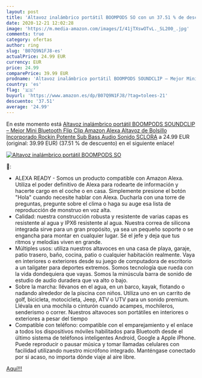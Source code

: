 ```yaml
---
layout: post
title: 'Altavoz inalámbrico portátil BOOMPODS SO con un 37.51 % de descuento'
date: 2020-12-21 12:02:28
image: 'https://m.media-amazon.com/images/I/41jTXswOTvL._SL200_.jpg'
comments: true
category: ofertas
author: ring
slug: 'B07Q9N1FJ8-es'
actualPrice: 24.99 EUR
currency: EUR
price: 24.99
comparePrice: 39.99 EUR
prodname: 'Altavoz inalámbrico portátil BOOMPODS SOUNDCLIP – Mejor Mini Bluetooth Flip Clip Amazon Alexa Altavoz de Bolsillo Incorporado Rockin Potente Sub Bass Audio Sonido  SCLORA'
country: 'es'
flag: '🇪🇸'
buyurl: 'https://www.amazon.es/dp/B07Q9N1FJ8/?tag=tolees-21'
descuento: '37.51'
average: '24.99'
---
```


En este momento está [Altavoz inalámbrico portátil BOOMPODS SOUNDCLIP – Mejor Mini Bluetooth Flip Clip Amazon Alexa Altavoz de Bolsillo Incorporado Rockin Potente Sub Bass Audio Sonido  SCLORA](https://www.amazon.es/dp/B07Q9N1FJ8/?tag=tolees-21) a 24.99 EUR (original: 39.99 EUR) (37.51 %  de descuento) en el siguiente enlace!

[![Altavoz inalámbrico portátil BOOMPODS SO](https://m.media-amazon.com/images/I/41jTXswOTvL._SL200_.jpg)](https://www.amazon.es/dp/B07Q9N1FJ8/?tag=tolees-21)

🔎:

- ALEXA READY - Somos un producto compatible con Amazon Alexa. Utiliza el poder definitivo de Alexa para rodearte de información y hacerte cargo en el coche o en casa. Simplemente presione el botón "Hola" cuando necesite hablar con Alexa. Ducharla con una torre de preguntas, pregunte sobre el clima o haga su auge esa lista de reproducción de monstruo en voz alta.
- Calidad: nuestra construcción robusta y resistente de varias capas es resistente al agua y IPX6 resistente al agua. Nuestra correa de silicona integrada sirve para un gran propósito, ya sea un pequeño soporte o se engancha para montar en cualquier lugar. Sé el jefe y deja que tus ritmos y melodías viven en grande.
- Múltiples usos: utiliza nuestros altavoces en una casa de playa, garaje, patio trasero, baño, cocina, patio o cualquier habitación realmente. Vaya en interiores o exteriores desde su juego de computadora de escritorio a un tailgater para deportes extremos. Somos tecnología que rueda con la vida dondequiera que vayas. Somos la minúscula barra de sonido de estudio de audio duradera que va alto o bajo.
- Sobre la marcha: llévanos en el agua, en un barco, kayak, flotando o nadando alrededor de la piscina con niños. Utiliza uno en un carrito de golf, bicicleta, motocicleta, Jeep, ATV o UTV para un sonido premium. Llévala en una mochila o cinturón cuando acampes, mochileros, senderismo o correr. Nuestros altavoces son portátiles en interiores o exteriores a pesar del tiempo
- Compatible con teléfono: compatible con el emparejamiento y el enlace a todos los dispositivos móviles habilitados para Bluetooth desde el último sistema de teléfonos inteligentes Android, Google a Apple iPhone. Puede reproducir o pausar música y tomar llamadas celulares con facilidad utilizando nuestro micrófono integrado. Manténgase conectado por si acaso, no importa dónde viaje al aire libre.

[Aquí!!!](https://www.amazon.es/dp/B07Q9N1FJ8/?tag=tolees-21)
